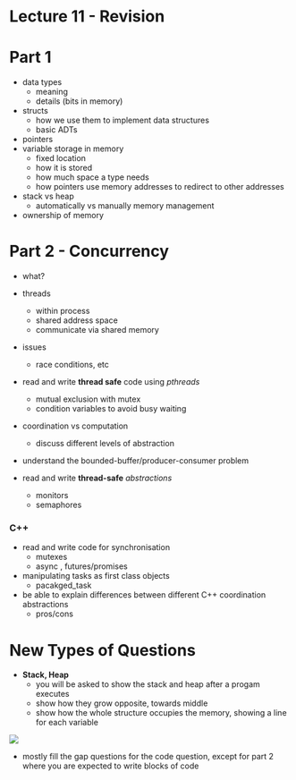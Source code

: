 # Lecture 11 - Revision

# Part 1

- data types
  - meaning
  - details (bits in memory)
- structs
  - how we use them to implement data structures
  - basic ADTs
- pointers
- variable storage in memory
  - fixed location
  - how it is stored
  - how much space a type needs
  - how pointers use memory addresses to redirect to other addresses
- stack vs heap
  - automatically vs manually memory management
- ownership of memory

# Part 2 - Concurrency

- what?
- threads
  - within process
  - shared address space
  - communicate via shared memory
- issues
  - race conditions, etc

- read and write **thread safe** code using *pthreads*
  - mutual exclusion with mutex
  - condition variables to avoid busy waiting

- coordination vs computation
  - discuss different levels of abstraction
- understand the bounded-buffer/producer-consumer problem
- read and write **thread-safe** *abstractions*
  - monitors
  - semaphores
### C++
- read and write code for synchronisation
  - mutexes
  - async , futures/promises
- manipulating tasks as first class objects
  - pacakged_task
- be able to explain differences between different C++ coordination abstractions
  - pros/cons

# New Types of Questions

- **Stack, Heap**
  - you will be asked to show the stack and heap after a progam executes
  - show how they grow opposite, towards middle
  - show how the whole structure occupies the memory, showing a line for each variable

![](@attachment/Clipboard_2021-08-12-19-23-55.png)

- mostly fill the gap questions for the code question, except for part 2 where you are expected to write blocks of code
